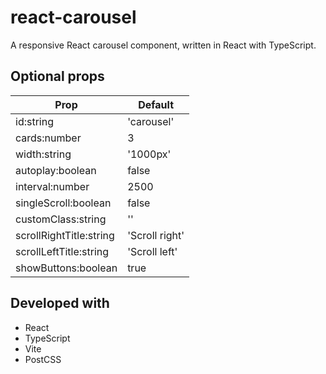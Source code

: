# react-carousel
A responsive React carousel component, written in React with TypeScript.

## Optional props
| Prop                    | Default        |
| ----------------------- | -------------- |
| id:string               | 'carousel'     |
| cards:number            | 3              |
| width:string            | '1000px'       |
| autoplay:boolean        | false          |
| interval:number         | 2500           |
| singleScroll:boolean    | false          |
| customClass:string      | ''             |
| scrollRightTitle:string | 'Scroll right' |
| scrollLeftTitle:string  | 'Scroll left'  |
| showButtons:boolean     | true           |

## Developed with
- React
- TypeScript
- Vite
- PostCSS